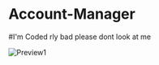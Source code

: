 # Account-Manager
#I'm Coded rly bad please dont look at me

![Preview1](https://i.gyazo.com/ce747ab05bebdba103b7bb729361aa53.png)
